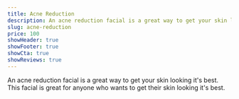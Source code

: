 ```yaml
---
title: Acne Reduction
description: An acne reduction facial is a great way to get your skin looking it's best. This facial is great for anyone who wants to get their skin looking it's best.
slug: acne-reduction
price: 100
showHeader: true
showFooter: true
showCta: true
showReviews: true
---
```


An acne reduction facial is a great way to get your skin looking it's best. This facial is great for anyone who wants to get their skin looking it's best.
